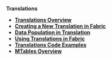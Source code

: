 <strong>Translations<strong>
<ul>

<li><a href="/articles/09_translations/01_translations_overview_and_use_cases.md">Translations Overview</a></li>
<studio><li><a href="/articles/09_translations/02_creating_a_new_translation_in_fabric.md">Creating a New Translation in Fabric</a></li></studio>
<studio><li><a href="/articles/09_translations/03_data_population_in_a_translation.md">Data Population in Translation</a></li></studio>
<studio><li><a href="/articles/09_translations/04_using_translations_in_fabric.md">Using Translations in Fabric</a></li></studio>
<studio><li><a href="/articles/09_translations/05_translations_code_examples.md">Translations Code Examples</a></li></studio>
<web><li><a href="/articles/09_translations/06_mtables_overview.md">MTables Overview</a></li></web>

</ul>
